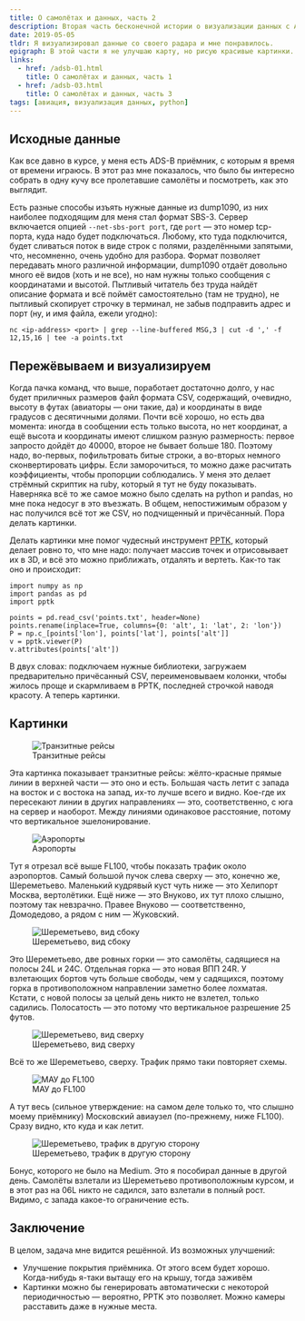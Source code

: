 ```yaml
---
title: О самолётах и данных, часть 2
description: Вторая часть бесконечной истории о визуализации данных с ADS-B приёмника.
date: 2019-05-05
tldr: Я визуализировал данные со своего радара и мне понравилось.
epigraph: В этой части я не улучшаю карту, но рисую красивые картинки.
links:
  - href: /adsb-01.html
    title: О самолётах и данных, часть 1
  - href: /adsb-03.html
    title: О самолётах и данных, часть 3
tags: [авиация, визуализация данных, python]
---
```


## Исходные данные

Как все давно в курсе, у меня есть ADS-B приёмник, с которым я время от времени играюсь. В этот раз мне показалось, что было бы интересно собрать в одну кучу все пролетавшие самолёты и посмотреть, как это выглядит.

Есть разные способы изъять нужные данные из dump1090, из них наиболее подходящим для меня стал формат SBS-3. Сервер включается опцией `--net-sbs-port port`, где `port` — это номер tcp-порта, куда надо будет подключаться. Любому, кто туда подключится, будет сливаться поток в виде строк с полями, разделёнными запятыми, что, несомненно, очень удобно для разбора. Формат позволяет передавать много различной информации, dump1090 отдаёт довольно много её видов (хоть и не все), но нам нужны только сообщения с координатами и высотой. Пытливый читатель без труда найдёт описание формата и всё поймёт самостоятельно (там не трудно), не пытливый скопирует строчку в терминал, не забыв подправить адрес и порт (ну, и имя файла, ежели угодно):

    nc <ip-address> <port> | grep --line-buffered MSG,3 | cut -d ',' -f 12,15,16 | tee -a points.txt

## Пережёвываем и визуализируем

Когда пачка команд, что выше, поработает достаточно долго, у нас будет приличных размеров файл формата CSV, содержащий, очевидно, высоту в футах (авиаторы — они такие, да) и координаты в виде градусов с десятичными долями. Почти всё хорошо, но есть два момента: иногда в сообщении есть только высота, но нет координат, а ещё высота и координаты имеют слишком разную размерность: первое запросто дойдёт до 40000, второе не бывает больше 180. Поэтому надо, во-первых, пофильтровать битые строки, а во-вторых немного сконвертировать цифры. Если заморочиться, то можно даже расчитать коэффициенты, чтобы пропорции соблюдались. У меня это делает стрёмный скриптик на ruby, который я тут не буду показывать. Наверняка всё то же самое можно было сделать на python и pandas, но мне пока недосуг в это въезжать. В общем, непостижимым образом у нас получился всё тот же CSV, но подчищенный и причёсанный. Пора делать картинки.

Делать картинки мне помог чудесный инструмент [PPTK](https://github.com/heremaps/pptk), который делает ровно то, что мне надо: получает массив точек и отрисовывает их в 3D, и всё это можно приближать, отдалять и вертеть. Как-то так оно и происходит:

    import numpy as np 
    import pandas as pd
    import pptk

    points = pd.read_csv('points.txt', header=None)
    points.rename(inplace=True, columns={0: 'alt', 1: 'lat', 2: 'lon'})
    P = np.c_[points['lon'], points['lat'], points['alt']]     
    v = pptk.viewer(P)
    v.attributes(points['alt'])

В двух словах: подключаем нужные библиотеки, загружаем предварительно причёсанный CSV, переименовываем колонки, чтобы жилось проще и скармливаем в PPTK, последней строчкой наводя красоту. А теперь картинки.

## Картинки

<figure>
  <img src="/img/adsb-02-01.png" alt="Транзитные рейсы" />
  <figcaption>Транзитные рейсы</figcaption>
</figure>

Эта картинка показывает транзитные рейсы: жёлто-красные прямые линии в верхней части — это оно и есть. Большая часть летит с запада на восток и с востока на запад, их-то лучше всего и видно. Кое-где их пересекают линии в других направлениях — это, соответственно, с юга на сервер и наоборот. Между линиями одинаковое расстояние, потому что вертикальное эшелонирование.

<figure>
  <img src="/img/adsb-02-02.png" alt="Аэропорты" />
  <figcaption>Аэропорты</figcaption>
</figure>

Тут я отрезал всё выше FL100, чтобы показать трафик около аэропортов. Самый большой пучок слева сверху — это, конечно же, Шереметьево. Маленький кудрявый куст чуть ниже — это Хелипорт Москва, вертолётики. Ещё ниже — это Внуково, их тут плохо слышно, поэтому так невзрачно. Правее Внуково — соответственно, Домодедово, а рядом с ним — Жуковский.

<figure>
  <img src="/img/adsb-02-03.png" alt="Шереметьево, вид сбоку" />
  <figcaption>Шереметьево, вид сбоку</figcaption>
</figure>

Это Шереметьево, две ровных горки — это самолёты, садящиеся на полосы 24L и 24C. Отдельная горка — это новая ВПП 24R. У взлетающих бортов чуть больше свободы, чем у садящихся, поэтому горка в противоположном направлении заметно более лохматая. Кстати, с новой полосы за целый день никто не взлетел, только садились. Полосатость — это потому что вертикальное разрешение 25 футов.

<figure>
  <img src="/img/adsb-02-04.png" alt="Шереметьево, вид сверху" />
  <figcaption>Шереметьево, вид сверху</figcaption>
</figure>

Всё то же Шереметьево, сверху. Трафик прямо таки повторяет схемы.

<figure>
  <img src="/img/adsb-02-05.png" alt="МАУ до FL100" />
  <figcaption>МАУ до FL100</figcaption>
</figure>

А тут весь (сильное утверждение: на самом деле только то, что слышно моему приёмнику) Московский авиаузел (по-прежнему, ниже FL100). Сразу видно, кто куда и как летит.

<figure>
  <img src="/img/adsb-02-06.png" alt="Шереметьево, трафик в другую сторону" />
  <figcaption>Шереметьево, трафик в другую сторону</figcaption>
</figure>

Бонус, которого не было на Medium. Это я пособирал данные в другой день. Самолёты взлетали из Шереметьево противоположным курсом, и в этот раз на 06L никто не садился, зато взлетали в полный рост. Видимо, с запада какое-то ограничение есть.

## Заключение

В целом, задача мне видится решённой. Из возможных улучшений:

* Улучшение покрытия приёмника. От этого всем будет хорошо. Когда-нибудь я-таки вытащу его на крышу, тогда заживём
* Картинки можно бы генерировать автоматически с некоторой периодичностью — вероятно, PPTK это позволяет. Можно камеры расставить даже в нужные места.